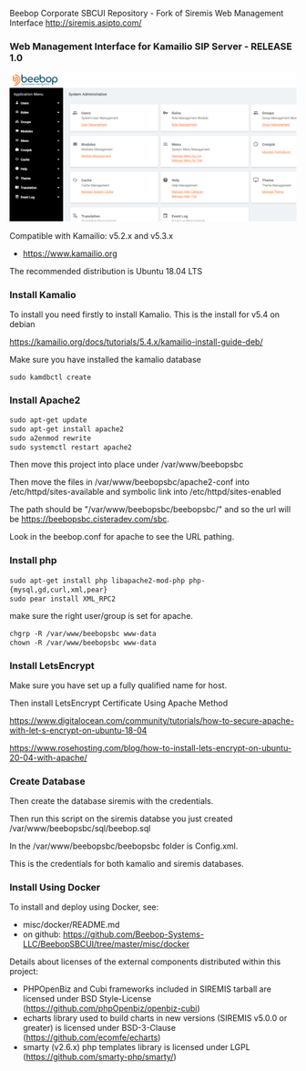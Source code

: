 Beebop Corporate SBCUI Repository - Fork of Siremis Web Management Interface 
http://siremis.asipto.com/

### Web Management Interface for Kamailio SIP Server - RELEASE 1.0 

![Alt text](beebopsbc/beebopsbc/images/screenshot_large_600.PNG?raw=true "Screenshot")

Compatible with Kamailio: v5.2.x and v5.3.x

  * https://www.kamailio.org
  
 The recommended distribution is Ubuntu 18.04 LTS 
 
### Install Kamalio

To install you need firstly to install Kamalio. This is the install for v5.4 on debian

https://kamailio.org/docs/tutorials/5.4.x/kamailio-install-guide-deb/

Make sure you have installed the kamalio database

```
sudo kamdbctl create
```

### Install Apache2

```
sudo apt-get update
sudo apt-get install apache2
sudo a2enmod rewrite
sudo systemctl restart apache2
```

Then move this project into place under /var/www/beebopsbc 

Then move the files in /var/www/beebopsbc/apache2-conf
into /etc/httpd/sites-available and symbolic link into /etc/httpd/sites-enabled

The path should be "/var/www/beebopsbc/beebopsbc/" and so the url will be https://beebopsbc.cisteradev.com/sbc.

Look in the beebop.conf for apache to see the URL pathing.

### Install php
```
sudo apt-get install php libapache2-mod-php php-{mysql,gd,curl,xml,pear}
sudo pear install XML_RPC2
```

make sure the right user/group is set for apache.
```
chgrp -R /var/www/beebopsbc www-data
chown -R /var/www/beebopsbc www-data
```

### Install LetsEncrypt 

Make sure you have set up a fully qualified name for host. 

Then install LetsEncrypt Certificate Using Apache Method 

https://www.digitalocean.com/community/tutorials/how-to-secure-apache-with-let-s-encrypt-on-ubuntu-18-04

https://www.rosehosting.com/blog/how-to-install-lets-encrypt-on-ubuntu-20-04-with-apache/

### Create Database

Then create the database siremis with the credentials. 

Then run this script on the siremis databse you just created /var/www/beebopsbc/sql/beebop.sql

In the /var/www/beebopsbc/beebopsbc folder is Config.xml. 

This is the credentials for both kamalio and siremis databases.

### Install Using Docker

To install and deploy using Docker, see:

  * misc/docker/README.md
  * on github: https://github.com/Beebop-Systems-LLC/BeebopSBCUI/tree/master/misc/docker

Details about licenses of the external components distributed within this project:

  * PHPOpenBiz and Cubi frameworks included in SIREMIS tarball are licensed under BSD Style-License (https://github.com/phpOpenbiz/openbiz-cubi)
  * echarts library used to build charts in new versions (SIREMIS v5.0.0 or greater) is licensed under BSD-3-Clause (https://github.com/ecomfe/echarts)
  * smarty (v2.6.x) php templates library is licensed under LGPL (https://github.com/smarty-php/smarty/)
